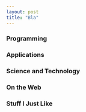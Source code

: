 ```yaml
---
layout: post  
title: "Bla"
---
```

### Programming

### Applications

### Science and Technology

### On the Web

### Stuff I Just Like

